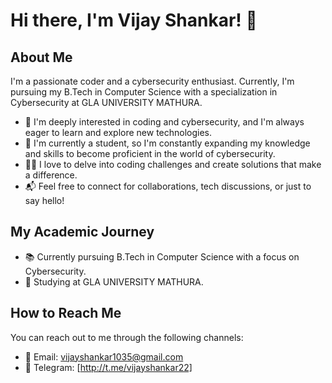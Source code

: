 <!-- Vijay Shankar -->
# Hi there, I'm Vijay Shankar! 👋

## About Me
I'm a passionate coder and a cybersecurity enthusiast. Currently, I'm pursuing my B.Tech in Computer Science with a specialization in Cybersecurity at GLA UNIVERSITY MATHURA.

- 👀 I'm deeply interested in coding and cybersecurity, and I'm always eager to learn and explore new technologies.
- 🌱 I'm currently a student, so I'm constantly expanding my knowledge and skills to become proficient in the world of cybersecurity.
- 👨‍💻 I love to delve into coding challenges and create solutions that make a difference.
- 📬 Feel free to connect for collaborations, tech discussions, or just to say hello! 
## My Academic Journey
- 📚 Currently pursuing B.Tech in Computer Science with a focus on Cybersecurity.
- 🏫 Studying at GLA UNIVERSITY MATHURA.
  
## How to Reach Me
You can reach out to me through the following channels:

- 📧 Email: vijayshankar1035@gmail.com
- 📱 Telegram: [http://t.me/vijayshankar22]
